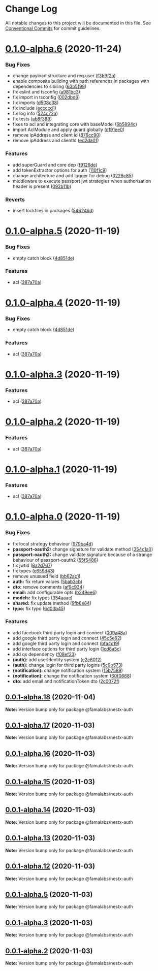 # Change Log

All notable changes to this project will be documented in this file.
See [Conventional Commits](https://conventionalcommits.org) for commit guidelines.

# [0.1.0-alpha.6](https://github.com/famalabs/nestx/compare/v0.1.0-alpha.5...v0.1.0-alpha.6) (2020-11-24)


### Bug Fixes

* change payload structure and req.user ([f3b9f2a](https://github.com/famalabs/nestx/commit/f3b9f2a2c12099d45b59c24f3d6bca8cd40b6b9b))
* enable composite building with path references in packages with dependencies to sibiling ([63b5f98](https://github.com/famalabs/nestx/commit/63b5f98e5e95799f07aaf3cefe862b6f4d4d7562))
* fix eslint and tsconfig ([a981bc3](https://github.com/famalabs/nestx/commit/a981bc32ef994543fff7488cca45e8d15baf23bd))
* fix import in tsconfig ([002dbd6](https://github.com/famalabs/nestx/commit/002dbd69fbb7f2af03c2c07f00ccde60a7266e6d))
* fix imports ([d508c38](https://github.com/famalabs/nestx/commit/d508c38198647a6689f679a7a953db330d3190ee))
* fix include ([eccccd1](https://github.com/famalabs/nestx/commit/eccccd1057022846ec124cc97f9cdb0ebfcc8290))
* fix log info ([524c72a](https://github.com/famalabs/nestx/commit/524c72a0f3c63916e9b6c977ce28f9561b2815b4))
* fix tests ([ab6f389](https://github.com/famalabs/nestx/commit/ab6f389d5c8845db4fb5c48c181c6bfb10d9d154))
* fixes to acl and integrating core with baseModel ([6b5894c](https://github.com/famalabs/nestx/commit/6b5894c36b8d0372a9583969dbe5d5dd6bb3d468))
* import AclModule and apply guard globally ([df91ee0](https://github.com/famalabs/nestx/commit/df91ee00bc3ea1bd542974d0803c4f95b5eb6a8e))
* remove ipAddress and client id ([876cc90](https://github.com/famalabs/nestx/commit/876cc907b8d3b230c3b595b74efdd3e4ad363f6f))
* remove ipAddress and clientId ([ed2da01](https://github.com/famalabs/nestx/commit/ed2da01ed6ff8d77e1de58487a623d79ce188332))


### Features

* add superGuard and core dep ([f9126de](https://github.com/famalabs/nestx/commit/f9126de12dd54cc731775d4ab5d934e517ea5b30))
* add tokenExtractor options for auth ([110f1c9](https://github.com/famalabs/nestx/commit/110f1c9fbc2fe880b10a7306ed9d7a286e0f6481))
* change architecture and add logger for debug ([3228c85](https://github.com/famalabs/nestx/commit/3228c859573eb5041249b639f9eaf4c081884f79))
* middleware to execute passport jwt strategies when authorization header is present ([092b11b](https://github.com/famalabs/nestx/commit/092b11b8c04d6e9b31f96c132d08400da57fbc62))


### Reverts

* insert lockfiles in packages ([546246d](https://github.com/famalabs/nestx/commit/546246d13468f280dfcf85af0a7f559f38e36660))





# [0.1.0-alpha.5](https://github.com/famalabs/nestx/compare/v0.1.0-alpha.0...v0.1.0-alpha.5) (2020-11-19)


### Bug Fixes

* empty catch block ([4d851de](https://github.com/famalabs/nestx/commit/4d851def38fcb1f2882b7ab20dc313334fe35526))


### Features

* acl ([387a70a](https://github.com/famalabs/nestx/commit/387a70a8a38c9463ac37d6437d31ba9442e51b5c))





# [0.1.0-alpha.4](https://github.com/famalabs/nestx/compare/v0.1.0-alpha.0...v0.1.0-alpha.4) (2020-11-19)


### Bug Fixes

* empty catch block ([4d851de](https://github.com/famalabs/nestx/commit/4d851def38fcb1f2882b7ab20dc313334fe35526))


### Features

* acl ([387a70a](https://github.com/famalabs/nestx/commit/387a70a8a38c9463ac37d6437d31ba9442e51b5c))





# [0.1.0-alpha.3](https://github.com/famalabs/nestx/compare/v0.1.0-alpha.0...v0.1.0-alpha.3) (2020-11-19)


### Features

* acl ([387a70a](https://github.com/famalabs/nestx/commit/387a70a8a38c9463ac37d6437d31ba9442e51b5c))





# [0.1.0-alpha.2](https://github.com/famalabs/nestx/compare/v0.1.0-alpha.0...v0.1.0-alpha.2) (2020-11-19)


### Features

* acl ([387a70a](https://github.com/famalabs/nestx/commit/387a70a8a38c9463ac37d6437d31ba9442e51b5c))





# [0.1.0-alpha.1](https://github.com/famalabs/nestx/compare/v0.1.0-alpha.0...v0.1.0-alpha.1) (2020-11-19)


### Features

* acl ([387a70a](https://github.com/famalabs/nestx/commit/387a70a8a38c9463ac37d6437d31ba9442e51b5c))






# [0.1.0-alpha.0](https://github.com/famalabs/nestx/compare/v0.0.1-alpha.18...v0.1.0-alpha.0) (2020-11-19)


### Bug Fixes

* fix local strategy behaviour ([979ba4d](https://github.com/famalabs/nestx/commit/979ba4d9b0263bb6ba9825b630caabbf08195aec))
* **passport-oauth2:** change signature for validate method ([354c1a0](https://github.com/famalabs/nestx/commit/354c1a0ad0017fa73488381dfa1f9be35084ac87))
* **passport-oauth2:** change validate signature because of a strange behaviour of passport-oauth2 ([55f5486](https://github.com/famalabs/nestx/commit/55f5486205938d0e280cf98116de397ee05ad2ab))
* fix jwtid ([8a2d767](https://github.com/famalabs/nestx/commit/8a2d767c975bdbb2e8c790e4046629160429d48d))
* fix types ([e659d43](https://github.com/famalabs/nestx/commit/e659d4314d72c8986bb3287b54e0136c0632352c))
* remove unusued field ([bb62ac1](https://github.com/famalabs/nestx/commit/bb62ac1ef36cf401024720adf764c3667c12877f))
* **auth:** fix return values ([5bab3cb](https://github.com/famalabs/nestx/commit/5bab3cbfb1a6573dc6c442de966fa7976604bd1d))
* **dto:** remove comments ([af9c934](https://github.com/famalabs/nestx/commit/af9c934c055d5984f4713bd30be5ae5a7b4eaf71))
* **email:** add configurable opts ([b249ee6](https://github.com/famalabs/nestx/commit/b249ee686aff9420e8c2ca0c050d592cbaa3b8d2))
* **models:** fix types ([354aaae](https://github.com/famalabs/nestx/commit/354aaaeb06f0bc78e43f9833c29f4bd3c1e92fb5))
* **shared:** fix update method ([9fb6e84](https://github.com/famalabs/nestx/commit/9fb6e8474e819dc7f4fc4c8540e3e0f6a89382fc))
* **typo:** fix typo ([6d03b45](https://github.com/famalabs/nestx/commit/6d03b4506149eedca5d4e625b48bd0ab00ebe85b))


### Features

* add facebook third party login and connect ([009a48a](https://github.com/famalabs/nestx/commit/009a48a8be4b4cbe47aaa4f34a6c16b65d28324a))
* add google third party login and connect ([45c5e62](https://github.com/famalabs/nestx/commit/45c5e626ec2e6f72df9e3ee42a7f71d0bc53c09a))
* add google third party login and connect ([bfa4c19](https://github.com/famalabs/nestx/commit/bfa4c191e2a1841cc4c957b64f0d7c9a457b4771))
* add interface options for third party login ([1cd8a5c](https://github.com/famalabs/nestx/commit/1cd8a5cbcd52026b4ed3101aca321d8c77a2602b))
* add qs dependency ([f08ef23](https://github.com/famalabs/nestx/commit/f08ef234fe383c7ed2ecc36eb72181acf5f8d14b))
* **(auth):** add userIdentity system ([e2e6012](https://github.com/famalabs/nestx/commit/e2e6012fadb74739bee4c819ad7b7d6afdfeba67))
* **(auth):** change login for third party logins ([5c9b573](https://github.com/famalabs/nestx/commit/5c9b573550fdd6082ce772ca14b851bf561a349e))
* **(notification):** change notification system ([15b7589](https://github.com/famalabs/nestx/commit/15b7589372160afa45e319b0f76937179acb83f5))
* **(notification):** change the notification system ([60f0668](https://github.com/famalabs/nestx/commit/60f0668085f3410a8faad93921c96e2cd6822478))
* **dto:** add email and notificationToken dto ([2c0072f](https://github.com/famalabs/nestx/commit/2c0072f8e3e6c90d5e587977c2b755d055295e9b))






## [0.0.1-alpha.18](https://github.com/famalabs/nestx/compare/v0.0.1-alpha.17...v0.0.1-alpha.18) (2020-11-04)

**Note:** Version bump only for package @famalabs/nestx-auth





## [0.0.1-alpha.17](https://github.com/famalabs/nestx/compare/v0.0.1-alpha.16...v0.0.1-alpha.17) (2020-11-03)

**Note:** Version bump only for package @famalabs/nestx-auth





## [0.0.1-alpha.16](https://github.com/famalabs/nestx/compare/v0.0.1-alpha.15...v0.0.1-alpha.16) (2020-11-03)

**Note:** Version bump only for package @famalabs/nestx-auth





## [0.0.1-alpha.15](https://github.com/famalabs/nestx/compare/v0.0.1-alpha.14...v0.0.1-alpha.15) (2020-11-03)

**Note:** Version bump only for package @famalabs/nestx-auth





## [0.0.1-alpha.14](https://github.com/famalabs/nestx/compare/v0.0.1-alpha.13...v0.0.1-alpha.14) (2020-11-03)

**Note:** Version bump only for package @famalabs/nestx-auth





## [0.0.1-alpha.13](https://github.com/famalabs/nestx/compare/v0.0.1-alpha.12...v0.0.1-alpha.13) (2020-11-03)

**Note:** Version bump only for package @famalabs/nestx-auth





## [0.0.1-alpha.12](https://github.com/famalabs/nestx/compare/v0.0.1-alpha.11...v0.0.1-alpha.12) (2020-11-03)

**Note:** Version bump only for package @famalabs/nestx-auth





## [0.0.1-alpha.5](https://github.com/famalabs/nestx/compare/v0.0.1-alpha.4...v0.0.1-alpha.5) (2020-11-03)

**Note:** Version bump only for package @famalabs/nestx-auth





## [0.0.1-alpha.3](https://github.com/famalabs/nestx/compare/v0.0.1-alpha.2...v0.0.1-alpha.3) (2020-11-03)

**Note:** Version bump only for package @famalabs/nestx-auth





## [0.0.1-alpha.2](https://github.com/famalabs/nestx/compare/v0.0.1-alpha.1...v0.0.1-alpha.2) (2020-11-03)

**Note:** Version bump only for package @famalabs/nestx-auth
